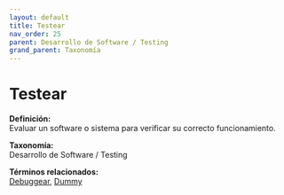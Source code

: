 ```yaml
---
layout: default
title: Testear
nav_order: 25
parent: Desarrollo de Software / Testing
grand_parent: Taxonomía
---
```


# Testear

**Definición:**  
Evaluar un software o sistema para verificar su correcto funcionamiento.

**Taxonomía:**  
Desarrollo de Software / Testing

**Términos relacionados:**  
[Debuggear](https://maleniski.github.io/diccionario-angl-tec-mx/docs/taxonomia/desarrollo-de-software-/-testing/debuggear.html), [Dummy](https://maleniski.github.io/diccionario-angl-tec-mx/docs/taxonomia/desarrollo-de-software-/-testing/dummy.html)
